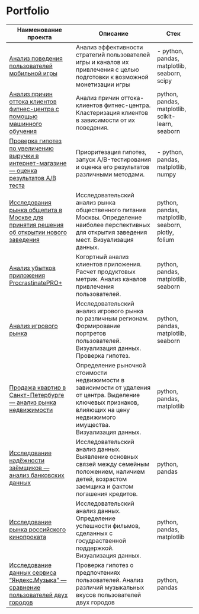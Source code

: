 # Portfolio
| Наименование проекта | Описание | Стек |
|-------------|-------------|-------------|
| [Анализ поведения пользователей мобильной игры](https://github.com/Tushkin99/Portfolio/blob/main/game_users_analysis/README.md)  | Анализ эффективности стратегий пользователей игры и каналов их привлечения с целью подготовки к возможной монетизации игры | - python, pandas, matplotlib, seaborn, scipy  |
| [Анализ причин оттока клиентов фитнес-центра с помощью машинного обучения](https://github.com/Tushkin99/Portfolio/blob/main/fitness_ml_analysis/README.md) | Анализ причин оттока-клиентов фитнес-центра. Кластеризация клиентов в зависимости от их поведения.  | python, pandas, matplotlib, scikit-learn, seaborn |
| [Проверка гипотез по увеличению выручки в интернет-магазине — оценка результатов A/B теста](https://github.com/Tushkin99/Portfolio/tree/main/AB_test_online_store/README.md)  | Приоритезация гипотез, запуск A/B-тестирования и оценка его результатов различными методами. | - python, pandas, matplotlib, numpy  |
| [Исследования рынка общепита в Москве для принятия решения об открытии нового заведения](https://github.com/Tushkin99/Portfolio/tree/main/moscow_catering_research/README.md) | Исследовательский анализ рынка общественного питания Москвы. Определение наиболее перспективных для открытия заведения мест. Визуализация данных.  | python, pandas, matplotlib, seaborn, plotly, folium |
| [Анализ убытков приложения ProcrastinatePRO+](https://github.com/Tushkin99/Portfolio/blob/main/client_app_analysis/README.md) | Когортный анализ клиентов приложения. Расчет продуктовых метрик. Анализ каналов привлечения пользователей.  | python, pandas, matplotlib, seaborn |
| [Анализ игрового рынка](https://github.com/Tushkin99/Portfolio/blob/main/game_market_analysis/README.md) | Исследовательский анализ игрового рынка по различным регионам. Формирование портретов пользователей. Визуализация данных. Проверка гипотез.  | python, pandas, matplotlib, seaborn |
| [Продажа квартир в Санкт-Петербурге — анализ рынка недвижимости](https://github.com/Tushkin99/Portfolio/blob/main/spb_real_estate_research/README.md) | Определение рыночной стоимости недвижимости в зависимости от удаления от центра. Выделение ключевых признаков, влияющих на цену недвижимого имущества. Визуализация данных.  | python, pandas, matplotlib |
| [Исследование надёжности заёмщиков — анализ банковских данных](https://github.com/Tushkin99/Portfolio/blob/main/borrowers_research/README.md) | Исследовательский анализ данных. Выявление основных связей между семейным положением, наличием детей,  возрастом заемщика и фактом погашения кредитов.    | python, pandas |
| [Исследование рынка российского кинопроката](https://github.com/Tushkin99/Portfolio/blob/main/movie_research/README.md) | Исследовательский анализ данных. Определение успешности фильмов, сделанных с госудраственной поддержкой. Визуализация данных.    | python, pandas, matplotlib |
| [Исследование данных сервиса “Яндекс.Музыка” — сравнение пользователей двух городов](https://github.com/Tushkin99/Portfolio/blob/main/music_research/README.md) | Проверка гипотез о предпочтениях пользователей. Анализ различий музыкальных вкусов пользователей двух городов    | python, pandas |
